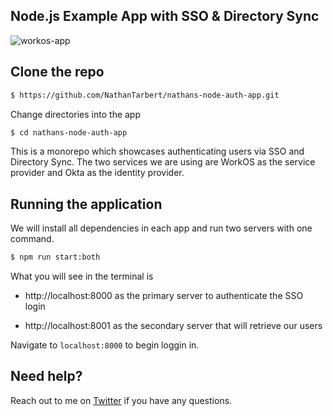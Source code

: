 ## Node.js Example App with SSO & Directory Sync

![workos-app](https://github.com/NathanTarbert/nathans-node-auth-app/assets/66887028/a353505d-9a01-44c4-9939-d432b513c3bb)


## Clone the repo
```bash
$ https://github.com/NathanTarbert/nathans-node-auth-app.git
  ```

Change directories into the app

```sh
$ cd nathans-node-auth-app
```


This is a monorepo which showcases authenticating users via SSO and Directory Sync.
The two services we are using are WorkOS as the service provider and Okta as the identity provider.

## Running the application

We will install all dependencies in each app and run two servers with one command.

```sh
$ npm run start:both
```

What you will see in the terminal is 

- http://localhost:8000 as the primary server to authenticate the SSO login

- http://localhost:8001 as the secondary server that will retrieve our users

Navigate to `localhost:8000` to begin loggin in. 


## Need help?

Reach out to me on [Twitter](https://twitter.com/nathan_tarbert) if you have any questions.
